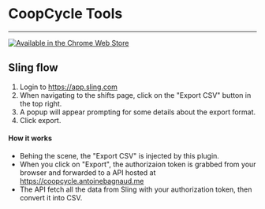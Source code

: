# CoopCycle Tools
---

[<img src="https://storage.googleapis.com/web-dev-uploads/image/WlD8wC6g8khYWPJUsQceQkhXSlv1/UV4C4ybeBTsZt43U4xis.png" alt="Available in the Chrome Web Store" />](https://chromewebstore.google.com/detail/coopcycle-tools/gfjfkbnbekcghkobpdpbgmcjmafhgkmd)

## Sling flow

1. Login to https://app.sling.com
2. When navigating to the shifts page, click on the "Export CSV" button in the top right.
3. A popup will appear prompting for some details about the export format.
4. Click export.

#### How it works

- Behing the scene, the "Export CSV" is injected by this plugin.
- When you click on "Export", the authorizaion token is grabbed from your browser and forwarded to a API hosted at https://coopcycle.antoinebagnaud.me
- The API fetch all the data from Sling with your authorization token, then convert it into CSV.
